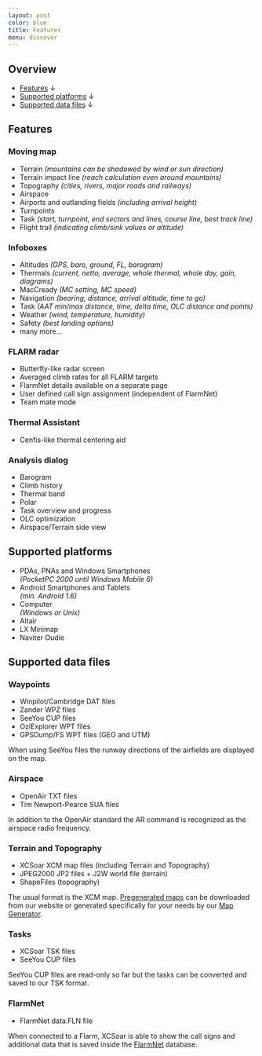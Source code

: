 ```yaml
---
layout: post
color: blue
title: Features
menu: discover
---
```

## Overview

- [Features](#features) &darr;
- [Supported platforms](#supported_platforms) &darr;
- [Supported data files](#supported_data_files) &darr;

## Features

### Moving map

- Terrain *(mountains can be shadowed by wind or sun direction)*
- Terrain impact line *(reach calculation even around mountains)*
- Topography *(cities, rivers, major roads and railways)*
- Airspace  
- Airports and outlanding fields  *(including arrival height)*
- Turnpoints
- Task *(start, turnpoint, end sectors and lines, course line, best track line)*
- Flight trail *(indicating climb/sink values or altitude)*

### Infoboxes

- Altitudes *(GPS, baro, ground, FL, barogram)*
- Thermals *(current, netto, average, whole thermal, whole day, gain, diagrams)*
- MacCready *(MC setting, MC speed)*
- Navigation *(bearing, distance, arrival altitude, time to go)*
- Task *(AAT min/max distance, time, delta time, OLC distance and points)*
- Weather *(wind, temperature, humidity)*
- Safety *(best landing options)*
- many more...

### FLARM radar

- Butterfly-like radar screen
- Averaged climb rates for all FLARM targets
- FlarmNet details available on a separate page
- User defined call sign assignment (independent of FlarmNet)
- Team mate mode

### Thermal Assistant

- Cenfis-like thermal centering aid

### Analysis dialog

- Barogram
- Climb history
- Thermal band
- Polar
- Task overview and progress
- OLC optimization
- Airspace/Terrain side view

## Supported platforms

- PDAs, PNAs and Windows Smartphones  
  *(PocketPC 2000 until Windows Mobile 6)*
- Android Smartphones and Tablets  
  *(min. Android 1.6)*
- Computer  
  *(Windows or Unix)*
- Altair
- LX Minimap
- Naviter Oudie

## Supported data files

### Waypoints

- Winpilot/Cambridge DAT files
- Zander WPZ files
- SeeYou CUP files
- OziExplorer WPT files
- GPSDump/FS WPT files (GEO and UTM)

When using SeeYou files the runway directions of the airfields are displayed on the map.

### Airspace

- OpenAir TXT files
- Tim Newport-Pearce SUA files

In addition to the OpenAir standard the AR command is recognized as the airspace radio frequency.

### Terrain and Topography

- XCSoar XCM map files (including Terrain and Topography)
- JPEG2000 JP2 files + J2W world file (terrain)
- ShapeFiles (topography)

The usual format is the XCM map. [Pregenerated maps](/download/maps/) can be downloaded from our website or generated specifically for your needs by our [Map Generator](http://mapgen.xcsoar.org/).

### Tasks

- XCSoar TSK files
- SeeYou CUP files

SeeYou CUP files are read-only so far but the tasks can be converted and saved to our TSK format.

### FlarmNet

- FlarmNet data.FLN file

When connected to a Flarm, XCSoar is able to show the call signs and additional data that is saved inside the [FlarmNet](http://www.flarmnet.org) database.
